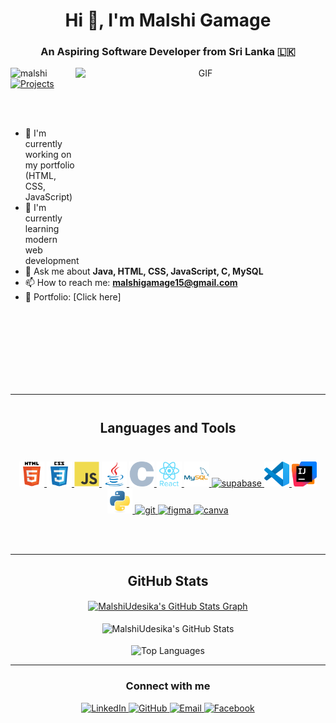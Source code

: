 <h1 align="center">Hi 👋, I'm Malshi Gamage</h1>
<h3 align="center">An Aspiring Software Developer from Sri Lanka 🇱🇰</h3>

<a target="_blank" align="center">
  <img align="right" top="300" height="300" width="400" alt="GIF" src="https://media.giphy.com/media/SWoSkN6DxTszqIKEqv/giphy.gif">
</a>
<p align="left"> 
  <img src="https://komarev.com/ghpvc/?username=malshiudesika&label=Profile%20views&color=0e75b6&style=flat" alt="malshi" /> 
  <a href="https://github.com/MalshiUdesika?tab=repositories" target="_blank">
    <img src="https://img.shields.io/badge/Projects-See_All_Projects-green?style=flat&logo=github" alt="Projects" />
  </a>
</p>
<br> <br> 

- 🔭 I'm currently working on my portfolio (HTML, CSS, JavaScript)
- 🌱 I'm currently learning modern web development
- 💬 Ask me about **Java, HTML, CSS, JavaScript, C, MySQL**
- 📫 How to reach me: **malshigamage15@gmail.com**
- 🚀 Portfolio: [Click here]
  
<br> <br> <br> <br> <br> <br> <br>
<hr>
<br>
<h2 align="center" style="margin: 10px;">Languages and Tools</h2>
<br>
<p align="center">
  <a href="https://www.w3.org/html/" target="_blank" rel="noreferrer">
    <img src="https://raw.githubusercontent.com/devicons/devicon/master/icons/html5/html5-original-wordmark.svg" alt="html5" width="40" height="40"/>
  </a>
  <a href="https://www.w3schools.com/css/" target="_blank" rel="noreferrer">
    <img src="https://raw.githubusercontent.com/devicons/devicon/master/icons/css3/css3-original-wordmark.svg" alt="css3" width="40" height="40"/>
  </a>
  <a href="https://developer.mozilla.org/en-US/docs/Web/JavaScript" target="_blank" rel="noreferrer">
    <img src="https://raw.githubusercontent.com/devicons/devicon/master/icons/javascript/javascript-original.svg" alt="javascript" width="40" height="40"/>
  </a>
  <a href="https://www.java.com" target="_blank" rel="noreferrer">
    <img src="https://raw.githubusercontent.com/devicons/devicon/master/icons/java/java-original.svg" alt="java" width="40" height="40"/>
  </a>
  <a href="https://www.cprogramming.com/" target="_blank" rel="noreferrer">
    <img src="https://raw.githubusercontent.com/devicons/devicon/master/icons/c/c-original.svg" alt="c" width="40" height="40"/>
  </a>
  <a href="https://reactjs.org/" target="_blank" rel="noreferrer">
    <img src="https://raw.githubusercontent.com/devicons/devicon/master/icons/react/react-original-wordmark.svg" alt="react" width="40" height="40"/>
  </a>
  <a href="https://www.mysql.com/" target="_blank" rel="noreferrer">
    <img src="https://raw.githubusercontent.com/devicons/devicon/master/icons/mysql/mysql-original-wordmark.svg" alt="mysql" width="40" height="40"/>
  </a>
  <a href="https://supabase.com/" target="_blank" rel="noreferrer">
    <img src="https://www.vectorlogo.zone/logos/supabase/supabase-icon.svg" alt="supabase" width="40" height="40"/>
  </a>
  <a href="https://code.visualstudio.com/" target="_blank" rel="noreferrer">
    <img src="https://raw.githubusercontent.com/devicons/devicon/master/icons/vscode/vscode-original.svg" alt="vscode" width="40" height="40"/>
  </a>
  <a href="https://www.jetbrains.com/idea/" target="_blank" rel="noreferrer">
    <img src="https://raw.githubusercontent.com/devicons/devicon/master/icons/intellij/intellij-original.svg" alt="intellij" width="40" height="40"/>
  </a>
  <a href="https://www.python.org" target="_blank" rel="noreferrer">
    <img src="https://raw.githubusercontent.com/devicons/devicon/master/icons/python/python-original.svg" alt="python" width="40" height="40"/>
  </a>
  <a href="https://git-scm.com/" target="_blank" rel="noreferrer">
    <img src="https://www.vectorlogo.zone/logos/git-scm/git-scm-icon.svg" alt="git" width="40" height="40"/>
  </a>
  <a href="https://www.figma.com/" target="_blank" rel="noreferrer">
    <img src="https://www.vectorlogo.zone/logos/figma/figma-icon.svg" alt="figma" width="40" height="40"/>
  </a>
  <a href="https://www.canva.com/" target="_blank" rel="noreferrer">
    <img src="https://www.vectorlogo.zone/logos/canva/canva-icon.svg" alt="canva" width="40" height="40"/>
  </a>
</p>

<br> <br>
<hr>

<h2 align="center">GitHub Stats</h2>

<div align="center">
  <a href="https://github.com/MalshiUdesika" target="_blank">
    <img align="center" src="https://github-profile-summary-cards.vercel.app/api/cards/profile-details?username=MalshiUdesika&theme=github_dark&hide_border=true" alt="MalshiUdesika's GitHub Stats Graph"/>
  </a>
  <br><br>
  <img align="center" src="https://github-readme-stats.vercel.app/api?username=MalshiUdesika&show_icons=true&theme=github_dark&layout=compact&hide_rank=false" alt="MalshiUdesika's GitHub Stats" />
  <br><br>
  <img align="center" src="https://github-readme-stats.vercel.app/api/top-langs/?username=MalshiUdesika&layout=compact&theme=github_dark&show_icons=true" alt="Top Languages" />
</div>


<hr>

<h3 align="center">Connect with me</h3>
<p align="center">
  <a href="https://www.linkedin.com/in/malshi-gamage-15492932a/" target="_blank">
    <img src="https://img.icons8.com/doodle/40/000000/linkedin--v2.png" alt="LinkedIn">
  </a>
  <a href="https://github.com/MalshiUdesika" target="_blank">
    <img src="https://img.icons8.com/doodle/40/000000/github--v1.png" alt="GitHub">
  </a>
  <a href="mailto:malshigamage15@gmail.com" target="_blank">
    <img src="https://img.icons8.com/doodle/40/000000/gmail.png" alt="Email">
  </a>
 <a href="https://www.facebook.com/share/1GvsMbtSY2/?mibextid=wwXIfr" target="_blank">
  <img src="https://img.icons8.com/doodle/40/000000/facebook-new.png" alt="Facebook">
</a>

</p>
